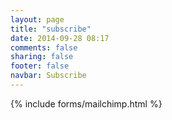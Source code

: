 ```yaml
---
layout: page
title: "subscribe"
date: 2014-09-28 08:17
comments: false
sharing: false
footer: false
navbar: Subscribe
---
```


<section class='well'>
	{% include forms/mailchimp.html %}
</section>